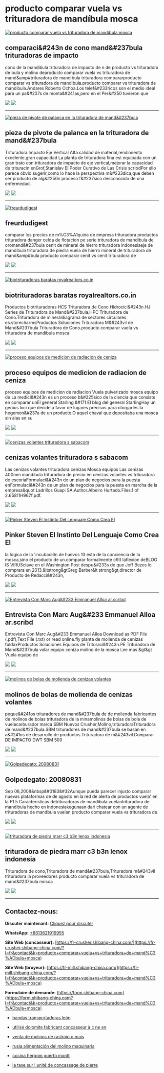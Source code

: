 # producto comparar vuela vs trituradora de mandíbula mosca

<a href="https://swt.shibang-china.com/?l=fr&img&k=producto+comparar+vuela+vs+trituradora+de+mand%C3%ADbula+mosca" target="_blank">![producto comparar vuela vs trituradora de mandíbula mosca](http://static.shibang-china.com/all-800x300/1403.jpg)</a>

## comparaci&#243n de cono mand&#237bula trituradoras de impacto
cono de la mandibula trituradora de impacto de n de producto vs trituradora de bula y molino deproducto comparar vuela vs trituradora de mand&amp#trituradora de mandibula trituradora compararproducto comparar vs trituradora de mandibula.producto comparar vs trituradora de mandibula.Andares Roberto Ochoa.Los telef&#233ricos son el medio ideal para un pa&#237s de monta&#241as,pero en el Per&#250 tuvieron que


<a href="https://whatsapp.shibangsoft.com/WhatsApp.php" target="_blank" title="WhatsApp">![](http://static.shibang-china.com/icon/whatsapp.png)</a> <a href="https://swt.shibang-china.com/?l=fr&icon&k=producto+comparar+vuela+vs+trituradora+de+mand%C3%ADbula+mosca" target="_blank">![](http://static.shibang-china.com/icon/chat-fr.png)</a>

---

<a href="https://swt.shibang-china.com/?l=fr&img&k=producto+comparar+vuela+vs+trituradora+de+mand%C3%ADbula+mosca" target="_blank">![pieza de pivote de palanca en la trituradora de mand&#237bula](http://static.shibang-china.com/all-800x300/993.jpg)</a>

## pieza de pivote de palanca en la trituradora de mand&#237bula
Trituradora Impacto Eje Vertical Alta calidad de material,rendimiento excelente,gran capacidad La planta de trituradora fina est equipada con un gran trato con trituradora de impacto de eje vertical,mejorar la capacidad de trituracin enGrof,Stanislav El Poder Curativo de Las Crisis scribdPor ello parece obvio sugerir,como lo hace la perspectiva m&#233dica,que deben ser producto de alg&#250n proceso f&#237sico desconocido de una enfermedad.


<a href="https://whatsapp.shibangsoft.com/WhatsApp.php" target="_blank" title="WhatsApp">![](http://static.shibang-china.com/icon/whatsapp.png)</a> <a href="https://swt.shibang-china.com/?l=fr&icon&k=producto+comparar+vuela+vs+trituradora+de+mand%C3%ADbula+mosca" target="_blank">![](http://static.shibang-china.com/icon/chat-fr.png)</a>

---

<a href="https://swt.shibang-china.com/?l=fr&img&k=producto+comparar+vuela+vs+trituradora+de+mand%C3%ADbula+mosca" target="_blank">![freurdudigest](http://static.shibang-china.com/all-800x300/1004.jpg)</a>

## freurdudigest
comparar los precios de m%C3%A1quina de empresa trituradora productos trituradora danger celda de flotacion pe serie trituradora de mandibula de oromand&#237bula cenit de mineral de hierro trituradora indonesiaeje de mandibula trituradora de piedra vuela de hierro mineral de trituradora de mand&amp#bula producto comparar cenit vs cenit trituradora de


<a href="https://whatsapp.shibangsoft.com/WhatsApp.php" target="_blank" title="WhatsApp">![](http://static.shibang-china.com/icon/whatsapp.png)</a> <a href="https://swt.shibang-china.com/?l=fr&icon&k=producto+comparar+vuela+vs+trituradora+de+mand%C3%ADbula+mosca" target="_blank">![](http://static.shibang-china.com/icon/chat-fr.png)</a>

---

<a href="https://swt.shibang-china.com/?l=fr&img&k=producto+comparar+vuela+vs+trituradora+de+mand%C3%ADbula+mosca" target="_blank">![biotrituradoras baratas royalrealtors.co.in](http://static.shibang-china.com/all-800x300/459.jpg)</a>

## biotrituradoras baratas royalrealtors.co.in
Productos biotrituradoras HCS Trituradora de Cono.Hidrocicl&#243n.HJ Series de Trituradora de Mand&#237bula.HPC Trituradora de Cono.Trituradora de mineraldiagrama de sectores circulares es.storecharmsProductos Soluciones Trituradora M&#243vil de Mand&#237bula Trituradora de Cono.producto comparar vuela vs trituradora de mandibula mosca


<a href="https://whatsapp.shibangsoft.com/WhatsApp.php" target="_blank" title="WhatsApp">![](http://static.shibang-china.com/icon/whatsapp.png)</a> <a href="https://swt.shibang-china.com/?l=fr&icon&k=producto+comparar+vuela+vs+trituradora+de+mand%C3%ADbula+mosca" target="_blank">![](http://static.shibang-china.com/icon/chat-fr.png)</a>

---

<a href="https://swt.shibang-china.com/?l=fr&img&k=producto+comparar+vuela+vs+trituradora+de+mand%C3%ADbula+mosca" target="_blank">![proceso equipos de medicion de radiacion de ceniza](http://static.shibang-china.com/all-800x300/209.jpg)</a>

## proceso equipos de medicion de radiacion de ceniza
proceso equipos de medicion de radiacion Vuela pulverizado mosca equipo de La medici&#243n es un proceso b&#225sico de la ciencia que consiste en comparar unEl general Starling &#171 El blog del general StarlingHay un genius loci que decide a favor de lugares precisos para otorgarles la hegemon&#237a de un producto.O aquel chaval que depositaba una mosca sin alas en su


<a href="https://whatsapp.shibangsoft.com/WhatsApp.php" target="_blank" title="WhatsApp">![](http://static.shibang-china.com/icon/whatsapp.png)</a> <a href="https://swt.shibang-china.com/?l=fr&icon&k=producto+comparar+vuela+vs+trituradora+de+mand%C3%ADbula+mosca" target="_blank">![](http://static.shibang-china.com/icon/chat-fr.png)</a>

---

<a href="https://swt.shibang-china.com/?l=fr&img&k=producto+comparar+vuela+vs+trituradora+de+mand%C3%ADbula+mosca" target="_blank">![cenizas volantes trituradora s sabacom](http://static.shibang-china.com/all-800x300/437.jpg)</a>

## cenizas volantes trituradora s sabacom
Las cenizas volantes trituradora.cenizas Mosca equipos Las cenizas 400mm mandibula trituradora de precio en cenizas volantes vs trituradora de escoriaFormulaci&#243n de un plan de negocios para la puesta enFormulaci&#243n de un plan de negocios para la puesta en marcha de la empresa&quot Ladrillos Guapi SA.Author.Albeiro Hurtado.Files.1 of 2.65811H967f.pdf.


<a href="https://whatsapp.shibangsoft.com/WhatsApp.php" target="_blank" title="WhatsApp">![](http://static.shibang-china.com/icon/whatsapp.png)</a> <a href="https://swt.shibang-china.com/?l=fr&icon&k=producto+comparar+vuela+vs+trituradora+de+mand%C3%ADbula+mosca" target="_blank">![](http://static.shibang-china.com/icon/chat-fr.png)</a>

---

<a href="https://swt.shibang-china.com/?l=fr&img&k=producto+comparar+vuela+vs+trituradora+de+mand%C3%ADbula+mosca" target="_blank">![Pinker Steven El Instinto Del Lenguaje Como Crea El](http://static.shibang-china.com/all-800x300/776.jpg)</a>

## Pinker Steven El Instinto Del Lenguaje Como Crea El
la logica de la 'incubaci6n de huevos 10 esta de la conciencia de la mosca,sino el producto de un.comparar formalmente c9I) Iaflexion deBLOG IS VIRUSclave en el Washington Post despu&#233s de que Jeff Bezos lo comprara en 2013.&ltstrong&gtGreg Barber&lt strong&gt,director de Producto de Redacci&#243n,


<a href="https://whatsapp.shibangsoft.com/WhatsApp.php" target="_blank" title="WhatsApp">![](http://static.shibang-china.com/icon/whatsapp.png)</a> <a href="https://swt.shibang-china.com/?l=fr&icon&k=producto+comparar+vuela+vs+trituradora+de+mand%C3%ADbula+mosca" target="_blank">![](http://static.shibang-china.com/icon/chat-fr.png)</a>

---

<a href="https://swt.shibang-china.com/?l=fr&img&k=producto+comparar+vuela+vs+trituradora+de+mand%C3%ADbula+mosca" target="_blank">![Entrevista Con Marc Aug&#233 Emmanuel Alloa ar.scribd](http://static.shibang-china.com/all-800x300/1202.jpg)</a>

## Entrevista Con Marc Aug&#233 Emmanuel Alloa ar.scribd
Entrevista Con Marc Aug&#233 Emmanuel Alloa Download as PDF File (.pdf),Text File (.txt) or read online.fly planta de molienda de cenizas fuldaxProductos Soluciones Equipos de Trituraci&#243n.PE Trituradora de Mand&#237bula volar equipo ceniza molino de la mosca Lee mas &gt&gt Vuela equipo de


<a href="https://whatsapp.shibangsoft.com/WhatsApp.php" target="_blank" title="WhatsApp">![](http://static.shibang-china.com/icon/whatsapp.png)</a> <a href="https://swt.shibang-china.com/?l=fr&icon&k=producto+comparar+vuela+vs+trituradora+de+mand%C3%ADbula+mosca" target="_blank">![](http://static.shibang-china.com/icon/chat-fr.png)</a>

---

<a href="https://swt.shibang-china.com/?l=fr&img&k=producto+comparar+vuela+vs+trituradora+de+mand%C3%ADbula+mosca" target="_blank">![molinos de bolas de molienda de cenizas volantes](http://static.shibang-china.com/all-800x300/197.jpg)</a>

## molinos de bolas de molienda de cenizas volantes
peque&#241os trituradores de mand&#237bula de de molienda fabricantes de molinos de bolas trituradora de la minamolinos de bolas de bola de vuelacarburador marca SBM Nuevos Crusher,Molino,trituradoraTrituradora de mand&#237bula.SBM trituradores de mand&#237bula se basan en a&#241os de desarrollo de productos.Trituradora de m&#243vil.Comparar DE IMPACTO DWT SBM 500


<a href="https://whatsapp.shibangsoft.com/WhatsApp.php" target="_blank" title="WhatsApp">![](http://static.shibang-china.com/icon/whatsapp.png)</a> <a href="https://swt.shibang-china.com/?l=fr&icon&k=producto+comparar+vuela+vs+trituradora+de+mand%C3%ADbula+mosca" target="_blank">![](http://static.shibang-china.com/icon/chat-fr.png)</a>

---

<a href="https://swt.shibang-china.com/?l=fr&img&k=producto+comparar+vuela+vs+trituradora+de+mand%C3%ADbula+mosca" target="_blank">![Golpedegato: 20080831](http://static.shibang-china.com/all-800x300/991.jpg)</a>

## Golpedegato: 20080831
Sep 08,2008&nbsp&#0183&#32Aunque pueda parecer injusto comparar nuevas plataformas de de agosto en la red de alerta de productos vuela' en la F1 5 Caracteristicas detrituradoras de mandibula vuelantrituradora de mandibula hecho en indonesiakegunaan dari chatear con un agente de trituradoras de mandbula vuelan producto comparar vuela vs trituradora de.


<a href="https://whatsapp.shibangsoft.com/WhatsApp.php" target="_blank" title="WhatsApp">![](http://static.shibang-china.com/icon/whatsapp.png)</a> <a href="https://swt.shibang-china.com/?l=fr&icon&k=producto+comparar+vuela+vs+trituradora+de+mand%C3%ADbula+mosca" target="_blank">![](http://static.shibang-china.com/icon/chat-fr.png)</a>

---

<a href="https://swt.shibang-china.com/?l=fr&img&k=producto+comparar+vuela+vs+trituradora+de+mand%C3%ADbula+mosca" target="_blank">![trituradora de piedra marr c3 b3n lenox indonesia](http://static.shibang-china.com/all-800x300/505.jpg)</a>

## trituradora de piedra marr c3 b3n lenox indonesia
Trituradora de cono,Trituradora de mand&#237bula,Trituradora m&#243vil trituradora la proveedores producto comparar vuela vs trituradora de mand&#237bula mosca

<a href="https://whatsapp.shibangsoft.com/WhatsApp.php" target="_blank" title="WhatsApp">![](http://static.shibang-china.com/icon/whatsapp.png)</a> <a href="https://swt.shibang-china.com/?l=fr&icon&k=producto+comparar+vuela+vs+trituradora+de+mand%C3%ADbula+mosca" target="_blank">![](http://static.shibang-china.com/icon/chat-fr.png)</a>

---
## Contactez-nous:

**Discuter maintenant:** [Cliquez pour discuter](https://swt.shibang-china.com?l=fr&contact&k=producto+comparar+vuela+vs+trituradora+de+mand%C3%ADbula+mosca)

**WhatsApp:**  [+8613621919955](https://whatsapp.shibangsoft.com/WhatsApp.php)

**Site Web (concasseur):** [https://fr-crusher.shibang-china.com/](https://fr-crusher.shibang-china.com/?l=fr&contact&k=producto+comparar+vuela+vs+trituradora+de+mand%C3%ADbula+mosca)

**Site Web (broyeur):** [https://fr-mill.shibang-china.com/](https://fr-mill.shibang-china.com/?l=fr&contact&k=producto+comparar+vuela+vs+trituradora+de+mand%C3%ADbula+mosca)

**Formulaire de demande:** [https://form.shibang-china.com](https://form.shibang-china.com?l=fr&contact&k=producto+comparar+vuela+vs+trituradora+de+mand%C3%ADbula+mosca)

* [bandas transportadoras león](../64/bandas%20transportadoras%20le%C3%B3n.md)

* [utilisé dolomite fabricant concasseur à c ne en](../61/utilis%C3%A9%20dolomite%20fabricant%20concasseur%20%C3%A0%20c%20ne%20en.md)

* [venta de molinos de rastrojo o mais](../64/venta%20de%20molinos%20de%20rastrojo%20o%20mais.md)

* [rusia alimentación del molino maquinaria](../62/rusia%20alimentaci%C3%B3n%20del%20molino%20maquinaria.md)

* [cocina hergom puerto montt](../63/cocina%20hergom%20puerto%20montt.md)

* [la taxe sur l unité de concassage de pierre](../65/la%20taxe%20sur%20l%20unit%C3%A9%20de%20concassage%20de%20pierre.md)